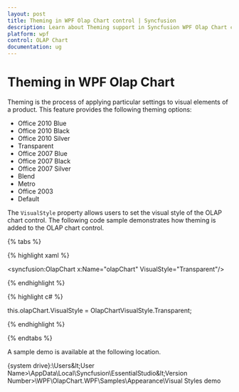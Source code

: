 ```yaml
---
layout: post
title: Theming in WPF Olap Chart control | Syncfusion
description: Learn about Theming support in Syncfusion WPF Olap Chart control and more.
platform: wpf
control: OLAP Chart
documentation: ug
---
```


# Theming in WPF Olap Chart

Theming is the process of applying particular settings to visual elements of a product. This feature provides the following theming options:

* Office 2010 Blue
* Office 2010 Black
* Office 2010 Silver
* Transparent
* Office 2007 Blue
* Office 2007 Black
* Office 2007 Silver
* Blend
* Metro
* Office 2003
* Default

The `VisualStyle` property allows users to set the visual style of the OLAP chart control. The following code sample demonstrates how theming is added to the OLAP chart control.

{% tabs %}

{% highlight xaml %}

<syncfusion:OlapChart  x:Name="olapChart" VisualStyle="Transparent"/> 

{% endhighlight %}

{% highlight c# %}
 
this.olapChart.VisualStyle = OlapChartVisualStyle.Transparent;

{% endhighlight %}
 
{% endtabs %}

A sample demo is available at the following location.

{system drive}:\Users\&lt;User Name&gt;\AppData\Local\Syncfusion\EssentialStudio\&lt;Version Number&gt;\WPF\OlapChart.WPF\Samples\Appearance\Visual Styles demo
